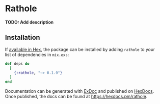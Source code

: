 # Rathole

**TODO: Add description**

## Installation

If [available in Hex](https://hex.pm/docs/publish), the package can be installed
by adding `rathole` to your list of dependencies in `mix.exs`:

```elixir
def deps do
  [
    {:rathole, "~> 0.1.0"}
  ]
end
```

Documentation can be generated with [ExDoc](https://github.com/elixir-lang/ex_doc)
and published on [HexDocs](https://hexdocs.pm). Once published, the docs can
be found at <https://hexdocs.pm/rathole>.

